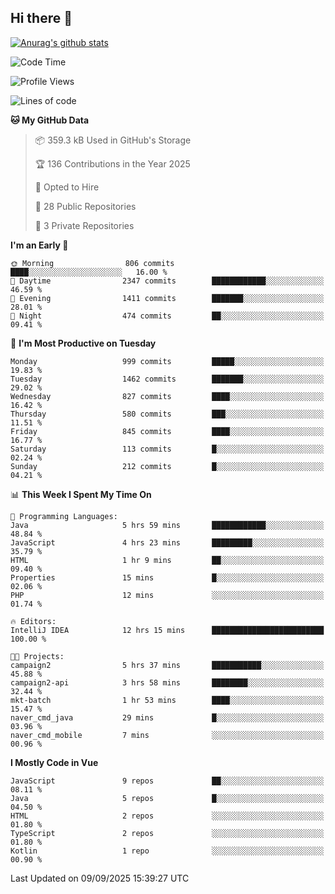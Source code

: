 ## Hi there 👋

[![Anurag's github stats](https://github-readme-stats.vercel.app/api?username=Songwonseok)](https://github.com/anuraghazra/github-readme-stats)



<!--START_SECTION:waka-->
![Code Time](http://img.shields.io/badge/Code%20Time-3%2C753%20hrs%2052%20mins-blue)

![Profile Views](http://img.shields.io/badge/Profile%20Views-0-blue)

![Lines of code](https://img.shields.io/badge/From%20Hello%20World%20I%27ve%20Written-34.8%20million%20lines%20of%20code-blue)

**🐱 My GitHub Data** 

> 📦 359.3 kB Used in GitHub's Storage 
 > 
> 🏆 136 Contributions in the Year 2025
 > 
> 💼 Opted to Hire
 > 
> 📜 28 Public Repositories 
 > 
> 🔑 3 Private Repositories 
 > 
**I'm an Early 🐤** 

```text
🌞 Morning                806 commits         ████░░░░░░░░░░░░░░░░░░░░░   16.00 % 
🌆 Daytime                2347 commits        ████████████░░░░░░░░░░░░░   46.59 % 
🌃 Evening                1411 commits        ███████░░░░░░░░░░░░░░░░░░   28.01 % 
🌙 Night                  474 commits         ██░░░░░░░░░░░░░░░░░░░░░░░   09.41 % 
```
📅 **I'm Most Productive on Tuesday** 

```text
Monday                   999 commits         █████░░░░░░░░░░░░░░░░░░░░   19.83 % 
Tuesday                  1462 commits        ███████░░░░░░░░░░░░░░░░░░   29.02 % 
Wednesday                827 commits         ████░░░░░░░░░░░░░░░░░░░░░   16.42 % 
Thursday                 580 commits         ███░░░░░░░░░░░░░░░░░░░░░░   11.51 % 
Friday                   845 commits         ████░░░░░░░░░░░░░░░░░░░░░   16.77 % 
Saturday                 113 commits         █░░░░░░░░░░░░░░░░░░░░░░░░   02.24 % 
Sunday                   212 commits         █░░░░░░░░░░░░░░░░░░░░░░░░   04.21 % 
```


📊 **This Week I Spent My Time On** 

```text
💬 Programming Languages: 
Java                     5 hrs 59 mins       ████████████░░░░░░░░░░░░░   48.84 % 
JavaScript               4 hrs 23 mins       █████████░░░░░░░░░░░░░░░░   35.79 % 
HTML                     1 hr 9 mins         ██░░░░░░░░░░░░░░░░░░░░░░░   09.40 % 
Properties               15 mins             █░░░░░░░░░░░░░░░░░░░░░░░░   02.06 % 
PHP                      12 mins             ░░░░░░░░░░░░░░░░░░░░░░░░░   01.74 % 

🔥 Editors: 
IntelliJ IDEA            12 hrs 15 mins      █████████████████████████   100.00 % 

🐱‍💻 Projects: 
campaign2                5 hrs 37 mins       ███████████░░░░░░░░░░░░░░   45.88 % 
campaign2-api            3 hrs 58 mins       ████████░░░░░░░░░░░░░░░░░   32.44 % 
mkt-batch                1 hr 53 mins        ████░░░░░░░░░░░░░░░░░░░░░   15.47 % 
naver_cmd_java           29 mins             █░░░░░░░░░░░░░░░░░░░░░░░░   03.96 % 
naver_cmd_mobile         7 mins              ░░░░░░░░░░░░░░░░░░░░░░░░░   00.96 % 
```

**I Mostly Code in Vue** 

```text
JavaScript               9 repos             ██░░░░░░░░░░░░░░░░░░░░░░░   08.11 % 
Java                     5 repos             █░░░░░░░░░░░░░░░░░░░░░░░░   04.50 % 
HTML                     2 repos             ░░░░░░░░░░░░░░░░░░░░░░░░░   01.80 % 
TypeScript               2 repos             ░░░░░░░░░░░░░░░░░░░░░░░░░   01.80 % 
Kotlin                   1 repo              ░░░░░░░░░░░░░░░░░░░░░░░░░   00.90 % 
```




 Last Updated on 09/09/2025 15:39:27 UTC
<!--END_SECTION:waka-->
